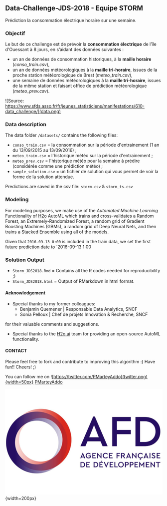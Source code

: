 ## Data-Challenge-JDS-2018 - Equipe STORM

Prédiction la consommation électrique horaire sur une semaine. 

### Objectif
Le but de ce challenge est de prévoir la **consommation électrique** de l’île d'Ouessant à 8 jours, en s’aidant des données suivantes : 
 
  * un an de données de consommation historiques, à la **maille horaire** (*conso_train.csv*), 
  * un an de données météorologiques à la **maille tri-horaire**, issues de la proche station météorologique de Brest (*meteo_train.csv*), 
  * une semaine de données météorologiques à la **maille tri-horaire**, issues de la même station et faisant office de prédiction météorologique (*meteo_prev.csv*). 


![Source: https://www.sfds.asso.fr/fr/jeunes_statisticiens/manifestations/610-data_challenge/](data.png)

  
### Data description 
The data folder `/datasets/` contains the following files: 

* `conso_train.csv` = la consommation sur la période d'entrainement (1 an du 13/09/2015 au 13/09/2016) ;
* `meteo_train.csv` = l'historique météo sur la période d'entrainement ;
* `meteo_prev.csv` = l'historique météo pour la semaine à prédire (considérée comme une prédiction météo) ;
* `sample_solution.csv` = un fichier de solution qui vous permet de voir la forme de la solution attendue.

Predictions are saved in the csv file: `storm.csv` & `storm_ts.csv`

### Modeling 
For modeling purposes, we make use of the *Automated Machine Learning* Functionality of [H2o](https://www.h2o.ai) AutoML which trains and cross-validates a Random Forest, an Extremely-Randomized Forest, a random grid of Gradient Boosting Machines (GBMs), a random grid of Deep Neural Nets, and then trains a Stacked Ensemble using all of the models.



Given that `2016-09-13 0:00` is included in the train data, we set the first future prediction date to `2016-09-13 1:00

### Solution Output

* `Storm_JDS2018.Rmd` = Contains all the R codes needed for reproducibility ;) 
* `Storm_JDS2018.html` = Output of RMarkdown in html format. 

#### Acknowledgement  

* Special thanks to my former colleagues: 
  + Benjamin Quemener | Responsable Data Analytics, SNCF
  + Sonia Pelloux | Chef de projets Innovation & Recherche, SNCF
  
for their valuable comments and suggestions.  

* Special thanks to the [H2o.ai](https://www.h2o.ai/h2o/) team for providing an open-source AutoML functionality. 


#### CONTACT

Please feel free to fork and contribute to improving this algorithm :) Have fun!! Cheers! ;) 

You can follow me on ![https://twitter.com/PMarteyAddo](twitter.png){width=50px}  [PMarteyAddo](https://twitter.com/PMarteyAddo)

![Peter Martey Addo @AFD_France](afd-logo.jpg){width=200px}




